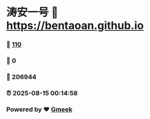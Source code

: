 # 涛安一号 :link: https://bentaoan.github.io 
### :page_facing_up: [110](https://bentaoan.github.io/tag.html) 
### :speech_balloon: 0 
### :hibiscus: 206944 
### :alarm_clock: 2025-08-15 00:14:58 
### Powered by :heart: [Gmeek](https://github.com/Meekdai/Gmeek)
